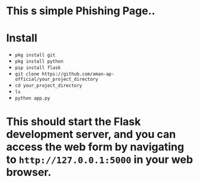 # This s simple Phishing Page..


# Install

* `pkg install git`
* `pkg install python`
* `pip install flask`
* `git clone https://github.com/aman-ap-official/your_project_directory`
* `cd your_project_directory`
* `ls`
* `python app.py`


# This should start the Flask development server, and you can access the web form by navigating to  `http://127.0.0.1:5000` in your web browser.
